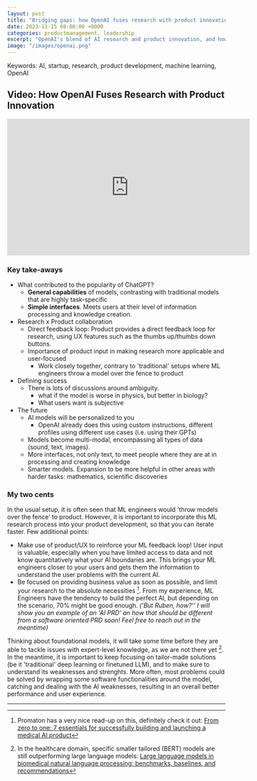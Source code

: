 ```yaml
---
layout: post
title: "Bridging gaps: how OpenAI fuses research with product innovation"
date: 2023-11-15 08:00:00 +0000
categories: productmanagement, leadership
excerpt: "OpenAI's blend of AI research and product innovation, and how this approach is shaping the future of user-focused, effective AI solutions. And some of my own takes."
image: "/images/openai.png"
---
```


Keywords: AI, startup, research, product development, machine learning, OpenAI

  

## Video: How OpenAI Fuses Research with Product Innovation

<iframe width="560" height="315" src="https://www.youtube-nocookie.com/embed/YXiRbRacTF0?si=VAqT3GKYm1rg1u2z" title="YouTube video player" frameborder="0" allow="accelerometer; autoplay; clipboard-write; encrypted-media; gyroscope; picture-in-picture; web-share" allowfullscreen></iframe>

  

### Key take-aways

<ul>
    <li>What contributed to the popularity of ChatGPT?
        <ul>
            <li><strong>General capabilities</strong> of models, contrasting with traditional models that are highly task-specific</li>
            <li><strong>Simple interfaces</strong>. Meets users at their level of information processing and knowledge creation.</li>
        </ul>
    </li>
    <li>Research x Product collaboration
        <ul>
            <li>Direct feedback loop: Product provides a direct feedback loop for research, using UX features such as the thumbs up/thumbs down buttons.</li>
            <li>Importance of product input in making research more applicable and user-focused
                <ul>
                    <li>Work closely together, contrary to 'traditional' setups where ML engineers throw a model over the fence to product</li>
                </ul>
            </li>
        </ul>
    </li>
    <li>Defining success
        <ul>
            <li>There is lots of discussions around ambiguity.
                <ul>
                    <li>what if the model is worse in physics, but better in biology?</li>
                    <li>What users want is subjective</li>
                </ul>
            </li>
        </ul>
    </li>
    <li>The future
        <ul>
            <li>AI models will be personalized to you
                <ul>
                    <li>OpenAI already does this using custom instructions, different profiles using different use cases (i.e. using their GPTs)</li>
                </ul>
            </li>
            <li>Models become multi-modal, encompassing all types of data (sound, text, images).</li>
            <li>More interfaces, not only text, to meet people where they are at in processing and creating knowledge</li>
            <li>Smarter models. Expansion to be more helpful in other areas with harder tasks: mathematics, scientific discoveries</li>
        </ul>
    </li>
</ul>




### My two cents

In the usual setup, it is often seen that ML engineers would 'throw models over the fence' to product. However, it is important to incorporate this ML research process into your product development, so that you can iterate faster. Few additional points:
- Make use of product/UX to reinforce your ML feedback loop! User input is valuable, especially when you have limited access to data and not know quantitatively what your AI boundaries are. This brings your ML engineers closer to your users and gets them the information to understand the user problems with the current AI.
- Be focused on providing business value as soon as possible, and limit your research to the absolute necessities [^1]. From my experience, ML Engineers have the tendency to build the perfect AI, but depending on the scenario, 70% might be good enough. *('But Ruben, how?'' I will show you an example of an 'AI PRD' an how that should be different from a software oriented PRD soon! Feel free to reach out in the meantime)*


Thinking about foundational models, it will take some time before they are able to tackle issues with expert-level knowledge, as we are not there yet [^2]. In the meantime, it is important to keep focusing on tailor-made solutions (be it 'traditional' deep learning or finetuned LLM), and to make sure to understand its weaknesses and strenghts. More often, most problems could be solved by wrapping some software functionalities around the model, catching and dealing with the AI weaknesses, resulting in an overall better performance and user experience. 



[^1]: Promaton has a very nice read-up on this, definitely check it out: [From zero to one: 7 essentials for successfully building and launching a medical AI product](https://blog.promaton.com/from-zero-to-one-7-essentials-for-successfully-building-and-launching-a-medical-ai-product-89adc783370a)


[^2]: In the healthcare domain, specific smaller tailored (BERT) models are still outperforming large language models: [Large language models in biomedical natural language processing: benchmarks, baselines, and recommendations](https://arxiv.org/ftp/arxiv/papers/2305/2305.16326.pdf)


---
